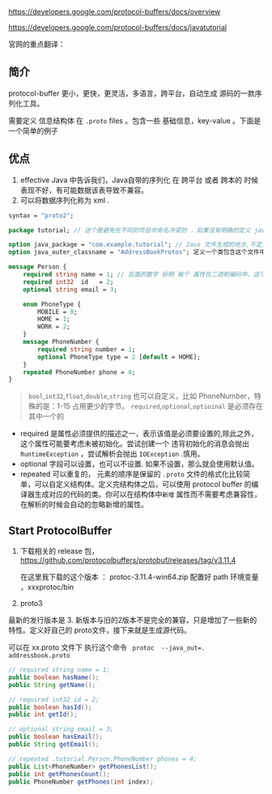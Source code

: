 
https://developers.google.com/protocol-buffers/docs/overview

https://developers.google.com/protocol-buffers/docs/javatutorial

官网的重点翻译：

## 简介
protocol-buffer 更小，更快，更灵活，多语言，跨平台，自动生成 源码的一款序列化工具。

需要定义 信息结构体 在 `.proto` files 。包含一些 基础信息，key-value 。下面是一个简单的例子


## 优点
1. effective Java 中告诉我们，Java自带的序列化 在 跨平台 或者 跨本的 时候表现不好，有可能数据该表导致不兼容。
2. 可以将数据序列化称为 xml .

```proto
syntax = "proto2";

package tutorial; // 这个是避免在不同的项目中命名冲突的 ，如果没有明确的定义 java_package，这个就是包名

option java_package = "com.example.tutorial"; // Java 文件生成的地方,不定义就是上面的package
option java_outer_classname = "AddressBookProtos"; 定义一个类包含这个文件中所有的类,不给出的就是用文件名驼峰处理，比如 `my_proto.proto` 会生成 MyProto 作为外部类名字

message Person {
    required string name = 1; // 后面的数字 标明 每个 属性在二进制编码中。这个一旦使用了旧不能乱改
    required int32  id   = 2;
    optional string email = 3;

    enum PhoneType {
        MOBILE = 0;
        HOME = 1;
        WORK = 2;
    }
    message PhoneNumber {
        required string number = 1;
        optional PhoneType type = 2 [default = HOME];
    }
    repeated PhoneNumber phone = 4;
}
```

> `bool`,`int32`,`float`,`double`,`string` 也可以自定义，比如 PhoneNumber，特殊的是：1-15 占用更少的字节。 `required`,`optional`,`optioinal` 是必须存在其中一个的

- required 是属性必须提供的描述之一，表示该值是必须要设置的,除此之外，这个属性可能要考虑未被初始化。尝试创建一个 违背初始化的消息会抛出 `RuntimeException` ，尝试解析会抛出 `IOException` .慎用。
- optional 字段可以设置，也可以不设置. 如果不设置，那么就会使用默认值。
- repeated 可以重复的， 元素的顺序是保留的
`.proto` 文件的格式化比较简单，可以自定义结构体。定义完结构体之后，可以使用 protocol buffer 的编译器生成对应的代码的类。你可以在结构体中`新增` 属性而不需要考虑兼容性，在解析的时候会自动的忽略新增的属性。

## Start ProtocolBuffer

1. 下载相关的 release 包， https://github.com/protocolbuffers/protobuf/releases/tag/v3.11.4

    在这里我下载的这个版本 ： protoc-3.11.4-win64.zip
    配置好 path 环境变量 ，xxxprotoc/bin

2. proto3

最新的发行版本是 3.  新版本与旧的2版本不是完全的兼容，只是增加了一些新的特性。定义好自己的 proto文件，接下来就是生成源代码。

可以在 xx.proto 文件下 执行这个命令 ` protoc  --java_out=. addressbook.proto`

```java
// required string name = 1;
public boolean hasName();
public String getName();

// required int32 id = 2;
public boolean hasId();
public int getId();

// optional string email = 3;
public boolean hasEmail();
public String getEmail();

// repeated .tutorial.Person.PhoneNumber phones = 4;
public List<PhoneNumber> getPhonesList();
public int getPhonesCount();
public PhoneNumber getPhones(int index);
```